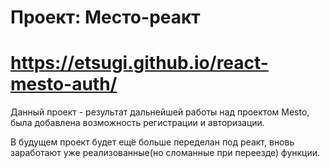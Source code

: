 # Проект: Место-реакт

# https://etsugi.github.io/react-mesto-auth/

Данный проект - результат дальнейшей работы над проектом Mesto, была добавлена возможность регистрации и авторизации.

В будущем проект будет ещё больше переделан под реакт, вновь заработают уже реализованные(но сломанные при переезде) функции.
